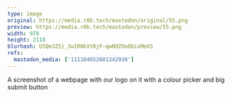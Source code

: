 ```yaml
---
type: image
original: https://media.r0b.tech/mastodon/original/55.png
preview: https://media.r0b.tech/mastodon/preview/55.png
width: 979
height: 2118
blurhash: USQm3ZS}_3w1RNkVtRjF~qwN9ZOoObixMeXS
refs:
  mastodon_media: ['111104652681242936']
---
```


A screenshot of a webpage with our logo on it with a colour picker and big submit button
